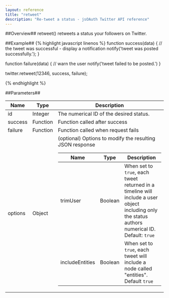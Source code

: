 ```yaml
---
layout: reference
title: "retweet"
description: "Re-tweet a status - jsOAuth Twitter API reference"
---
```


##Overview##
retweet() retweets a status your followers on Twitter.

##Example##
{% highlight javascript linenos %}
function success(data)
{
    // the tweet was successful - display a notification
    notify('tweet was posted successfully.');
}

function failure(data)
{
    // warn the user
    notify('tweet failed to be posted.')
}

twitter.retweet(12346, success, failure);

{% endhighlight %}

##Parameters##
<table>
    <thead>
        <tr><th>Name</th><th>Type</th><th>Description</th></tr>
    </thead>
    <tbody>
        <tr><td class="name">id</td><td>Integer</td><td>The numerical ID of the desired status.</td></tr>
        <tr><td class="name">success</td><td>Function</td><td>Function called after success</td></tr>
        <tr><td class="name">failure</td><td>Function</td><td>Function called when request fails</td></tr>
        <tr>
            <td class="name">options</td><td>Object</td>
            <td>
                (optional) Options to modify the resulting JSON response
                <table>
                    <thead>
                        <tr><th>Name</th><th>Type</th><th>Description</th></tr>
                    </thead>
                    <tbody>
                        <tr><td class="name">trimUser</td><td>Boolean</td><td>When set to <code>true</code>, each tweet returned in a timeline will include a user object including only the status authors numerical ID. Default: <code>true</code></td></tr>
                        <tr><td class="name">includeEntities</td><td>Boolean</td><td>When set to <code>true</code>, each tweet will include a node called "entities". Default <code>true</code></td></tr>
                    </tbody>
                </table>
            </td>
        </tr>
    </tbody>
</table>